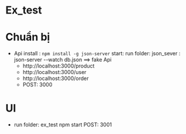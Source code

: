 # Ex_test

# Chuẩn bị
- Api
    install 
        : `npm install -g json-server`
    start: run folder: json_sever
        :  json-server --watch db.json
==> fake Api 
    + http://localhost:3000/product
    + http://localhost:3000/user
    + http://localhost:3000/order
    + POST: 3000
    
# UI
   + run folder: ex_test 
        npm start
        POST: 3001
      
